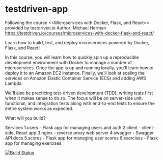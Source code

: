 # testdriven-app

Following the course <<Microservices with Docker, Flask, and React>>
provided by testdriven.io
Author: Michael Herman
https://testdriven.io/courses/microservices-with-docker-flask-and-react/

Learn how to build, test, and deploy microservices powered by Docker, Flask, and React!

In this course, you will learn how to quickly spin up a reproducible development environment with Docker to manage a number of microservices. Once the app is up and running locally, you'll learn how to deploy it to an Amazon EC2 instance. Finally, we'll look at scaling the services on Amazon Elastic Container Service (ECS) and adding AWS Lambda.

We'll also be practicing test-driven development (TDD), writing tests first when it makes sense to do so. The focus will be on server-side unit, functional, and integration tests along with end-to-end tests to ensure the entire system works as expected.

What will you build?

Services
1.users - Flask app for managing users and auth
2.client - client-side, React app
3.nginx - reverse proxy web server
4.swagger - Swagger API docs
5.scores - Flask app for managing user scores
6.exercises - Flask app for managing exercises

[![Build Status](https://travis-ci.org/focus617/testdriven-app.svg?branch=master)](https://travis-ci.org/focus617/testdriven-app)